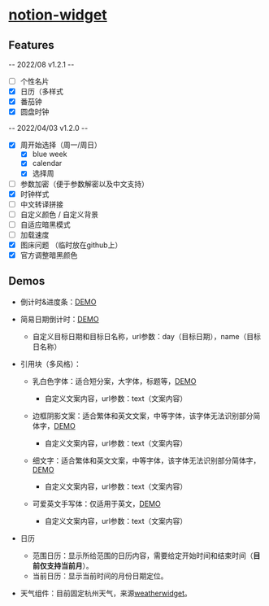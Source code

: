 <!--
 * @Author: httishere
 * @Date: 2021-08-13 11:29:16
 * @LastEditTime: 2022-08-26 15:38:30
 * @LastEditors: TinaHuang0183 
 * @Description: In User Settings Edit
 * @FilePath: /notion/README.md
-->
# [notion-widget](https://cuman.pptest.com.cn/widgets-html/)

## Features

-- 2022/08 v1.2.1 --

- [ ] 个性名片
- [x] 日历（多样式
- [x] 番茄钟
- [x] 圆盘时钟

-- 2022/04/03 v1.2.0 --

- [x] 周开始选择（周一/周日）
  - [x] blue week
  - [x] calendar
  - [x] 选择周
- [ ] 参数加密（便于参数解密以及中文支持）
- [x] 时钟样式
- [ ] 中文转译拼接
- [ ] 自定义颜色 / 自定义背景
- [ ] 自适应暗黑模式
- [ ] 加载速度
- [x] 图床问题 （临时放在github上）
- [x] 官方调整暗黑颜色

## Demos

- 倒计时&进度条：[DEMO](https://cuman.pptest.com.cn/widgets-html/progress.html)

- 简易日期倒计时：[DEMO](https://cuman.pptest.com.cn/widgets-html/days-matter.html)
  - 自定义目标日期和目标日名称，url参数：day（目标日期），name（目标日名称）

- 引用块（多风格）：
  - 乳白色字体：适合短分案，大字体，标题等，[DEMO](https://cuman.pptest.com.cn/widgets-html/quote.html?text=test)
    - 自定义文案内容，url参数：text（文案内容）

  - 边框阴影文案：适合繁体和英文文案，中等字体，该字体无法识别部分简体字，[DEMO](https://cuman.pptest.com.cn/widgets-html/quote2.html?text=test)
    - 自定义文案内容，url参数：text（文案内容）

  - 细文字：适合繁体和英文文案，中等字体，该字体无法识别部分简体字，[DEMO](https://cuman.pptest.com.cn/widgets-html/quote3.html?text=test)
    - 自定义文案内容，url参数：text（文案内容）

  - 可爱英文手写体：仅适用于英文，[DEMO](https://cuman.pptest.com.cn/widgets-html/quote-EN.html?text=test)
    - 自定义文案内容，url参数：text（文案内容）

- 日历
  - 范围日历：显示所给范围的日历内容，需要给定开始时间和结束时间（**目前仅支持当前月**）。
  - 当前日历：显示当前时间的月份日期定位。

- 天气组件：目前固定杭州天气，来源[weatherwidget](weatherwidget.io)。